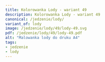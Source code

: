 ```yaml
---
title: Kolorowanka Lody - wariant 49
description: Kolorowanka Lody - wariant 49
canonical: /jedzenie/lody/
variant_of: lody
image: /jedzenie/lody/49/lody-49.svg
pdf: /jedzenie/lody/49/lody-49.pdf
alt: "Malowanka lody do druku A4"
tags:
- jedzenie
- lody
---
```

